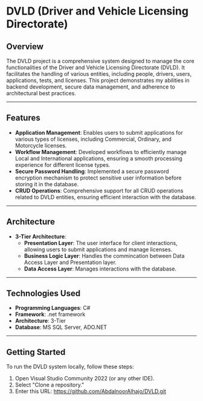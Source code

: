 # DVLD (Driver and Vehicle Licensing Directorate)

## Overview
The DVLD project is a comprehensive system designed to manage the core functionalities of the Driver and Vehicle Licensing Directorate (DVLD). 
It facilitates the handling of various entities, including people, drivers, users, applications, tests, and licenses. 
This project demonstrates my abilities in backend development, secure data management, and adherence to architectural best practices.

---

## Features
- **Application Management**: Enables users to submit applications for various types of licenses, including Commercial, Ordinary, and Motorcycle licenses.
- **Workflow Management**: Developed workflows to efficiently manage Local and International applications, ensuring a smooth processing experience for different license types.
- **Secure Password Handling**: Implemented a secure password encryption mechanism to protect sensitive user information before storing it in the database.
- **CRUD Operations**: Comprehensive support for all CRUD operations related to DVLD entities, ensuring efficient interaction with the database.

---

## Architecture
- **3-Tier Architecture**:
  - **Presentation Layer**: The user interface for client interactions, allowing users to submit applications and manage licenses.
  - **Business Logic Layer**: Handles the commincation between Data Access Layer and Presentation layer.
  - **Data Access Layer**: Manages interactions with the database.

---

## Technologies Used
- **Programming Languages**: C#
- **Framework**: .net framework
- **Architecture**: 3-Tier
- **Database**: MS SQL Server, ADO.NET

---

## Getting Started
To run the DVLD system locally, follow these steps:
1. Open Visual Studio Community 2022 (or any other IDE).
2. Select "Clone a repository."
3. Enter this URL: https://github.com/AbdalnoorAlhajo/DVLD.git
